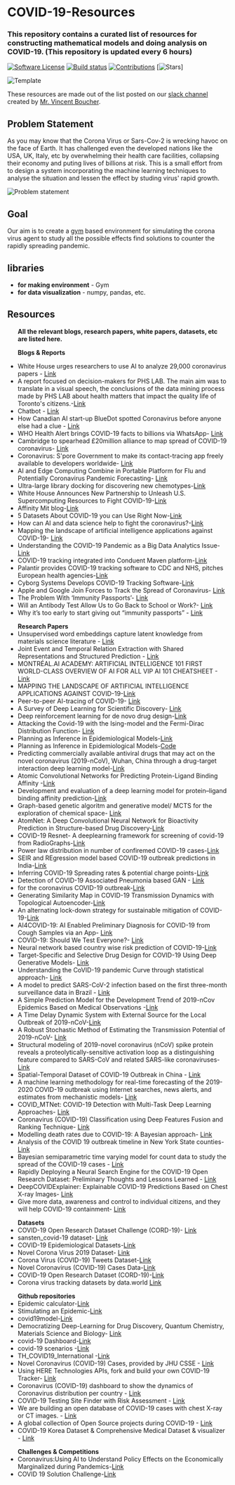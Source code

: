 # COVID-19-Resources
### This repository contains a curated list of resources for constructing mathematical models and doing analysis on COVID-19. (This repository is updated every 6 hours)
[![Software License](https://img.shields.io/badge/license-GNU-brightgreen.svg)](LICENSE)
[![Build status](https://ci.appveyor.com/api/projects/status/8e784doc5sye7c41?svg=true)](https://ci.appveyor.com/project/addy1997/COVID-19-Resources)
[![Contributions](https://img.shields.io/github/commit-activity/m/addy1997/COVID-19-Resources.svg?color=%09%2346c018)](https://github.com/addy1997/COVID-19-Resources/graphs/commit-activity)
[![Stars](https://img.shields.io/github/stars/addy1997/COVID-19-Resources.svg?style=flat&label=Star&maxAge=86400)]



![Template](https://github.com/addy1997/COVID-19/blob/master/AITaskForcev2.png)

These resources are made out of the list posted on our [slack channel](https://www.linkedin.com/feed/update/urn:li:activity:6652004847895793664/) created by [Mr. Vincent Boucher](https://ca.linkedin.com/in/montrealai?trk=public-post_share-update_actor-text).

## Problem Statement

As you may know that the Corona Virus or Sars-Cov-2 is wrecking havoc on the face of Earth. It has challenged even the developed nations like the USA, UK, Italy, etc by overwhelming their health care facilities, collapsing their economy and puting lives of billions at risk. This is a small effort from to design a system incorporating the machine learning techniques to analyse the situation and lessen the effect by studing virus' rapid growth.

![Problem statement](https://github.com/addy1997/COVID-19/blob/master/Screen%20Shot%202020-04-05%20at%203.08.01%20PM.png)

## Goal

Our aim is to create a [gym](https://gym.openai.com/) based environment for simulating the corona virus agent to study all the possible effects find solutions to counter the rapidly spreading pandemic. 



## libraries 

<ul>
<li> <b> for making environment</b> - Gym</li>
  
<li> <b> for data visualization</b> - numpy, pandas, etc.</li>
</ul>

## Resources

<ul>
<b> All the relevant blogs, research papers, white papers, datasets, etc are listed here.</b> <br>
  
<b>Blogs & Reports</b>

<li>White House urges researchers to use AI to analyze 29,000 coronavirus papers - <a href="https://www.reuters.com/article/us-health-coronavirus-tech-research-idUSKBN2133E6">Link</a></li>

  
<li>A report focused on decision-makers for PHS LAB. The main aim was to translate in a visual speech, the conclusions of the data mining process made by PHS LAB about health matters that impact the quality life of Toronto's citizens.-<a href="https://www.behance.net/gallery/74360365/Health-report-of-Toronto-neighborhoods">Link</a></li>


<li>Chatbot - <a href="https://covid19.dialogue.co/?lng=en#/info">Link</a></li>


<li> How Canadian AI start-up BlueDot spotted Coronavirus before anyone else had a clue - <a href="https://diginomica.com/how-canadian-ai-start-bluedot-spotted-coronavirus-anyone-else-had-clue">Link</a></li>


<li> WHO Health Alert brings COVID-19 facts to billions via WhatsApp- <a href="https://www.who.int/news-room/feature-stories/detail/who-health-alert-brings-covid-19-facts-to-billions-via-whatsapp">Link</a></li>


<li>Cambridge to spearhead £20million alliance to map spread of COVID-19 coronavirus- <a href= "https://www.cam.ac.uk/research/news/cambridge-to-spearhead-ps20million-alliance-to-map-spread-of-covid-19-coronavirus?utm_campaign=research&utm_medium=social&utm_source=linkedin&utm_content=1584953090">Link</a></li>


<li>Coronavirus: S'pore Government to make its contact-tracing app freely available to developers worldwide- <a href="https://www.straitstimes.com/singapore/coronavirus-spore-government-to-make-its-contact-tracing-app-freely-available-to">Link</a></li>


<li>AI and Edge Computing Combine in Portable Platform for Flu and Potentially Coronavirus Pandemic Forecasting- <a href="https://www.genengnews.com/news/ai-and-edge-computing-combine-in-portable-platform-for-flu-and-potentially-coronavirus-forecasting/">Link</a></li>

<li>Ultra-large library docking for discovering new chemotypes-<a href="https://www.ncbi.nlm.nih.gov/pmc/articles/PMC6383769/">Link</a></li>


<li>White House Announces New Partnership to Unleash U.S. Supercomputing Resources to Fight COVID-19-<a href="https://www.whitehouse.gov/briefings-statements/white-house-announces-new-partnership-unleash-u-s-supercomputing-resources-fight-covid-19/">Link</a></li>


<li>Affinity Mit blog-<a href="https://affinity.mit.edu/">Link</a></li>


<li>5 Datasets About COVID-19 you can Use Right Now-<a href="https://towardsdatascience.com/5-datasets-about-covid-19-you-can-use-right-now-46307b1406a">Link</a></li>

<li>How can AI and data science help to fight the coronavirus?-<a href="https://www.ericsson.com/en/blog/2020/4/ai-and-data-science-to-fight-coronavirus">Link</a></li>

<li>Mapping the landscape of artificial intelligence applications against COVID-19- <a href="https://www.unglobalpulse.org/2020/03/mapping-the-landscape-of-artificial-intelligence-applications-against-covid-19/">Link</a></li>

<li>Understanding the COVID-19 Pandemic as a Big Data Analytics Issue-<a href="Understanding the COVID-19 Pandemic as a Big Data Analytics Issue">Link</a></li>

<li>COVID-19 tracking integrated into Conduent Maven platform-<a href="https://economictimes.indiatimes.com/tech/software/covid-19-tracking-integrated-into-conduent-maven-platform/articleshow/74792429.cms">Link</a></li>

<li>Palantir provides COVID-19 tracking software to CDC and NHS, pitches European health agencies-<a href="https://techcrunch.com/2020/04/01/palantir-coronavirus-cdc-nhs-gotham-foundry/">Link</a></li>

<li>Cyborg Systems Develops COVID-19 Tracking Software-<a href="https://www.aithority.com/security/cyborg-systems-develops-covid-19-tracking-software/">Link</a></li>

<li>Apple and Google Join Forces to Track the Spread of Coronavirus- <a href="https://coronavirus.medium.com/apple-and-google-join-forces-to-track-spread-of-coronavirus-fc2c68fda0ea">Link</a></li>

<li>The Problem With ‘Immunity Passports’- <a href="https://coronavirus.medium.com/the-problem-with-immunity-passports-3764d49df7c8">Link</a></li>

<li>Will an Antibody Test Allow Us to Go Back to School or Work?- <a href="https://www.nytimes.com/2020/04/10/health/coronavirus-antibody-test.html">Link</a></li>

<li>Why it’s too early to start giving out “immunity passports” - <a href="https://www.technologyreview.com/2020/04/09/998974/immunity-passports-cornavirus-antibody-test-outside/?truid=a48b87a65416a1d0ada2c01a698dc8ea&utm_source=the_download&utm_medium=email&utm_campaign=the_download.unpaid.engagement&utm_content=04-10-2020">Link</a></li>

</ul>
  
  
<ul>
<b>Research Papers</b>  
  
<li> Unsupervised word embeddings capture latent knowledge from materials science literature - <a href="https://perssongroup.lbl.gov/papers/dagdelen-2019-word-embeddings.pdf">Link</a></li>
  
<li>Joint Event and Temporal Relation Extraction with Shared Representations and Structured Prediction - <a href="https://arxiv.org/pdf/1909.05360.pdf">Link</a></li>

<li>MONTRÉAL.AI ACADEMY: ARTIFICIAL INTELLIGENCE 101 FIRST WORLD-CLASS OVERVIEW OF AI FOR ALL
VIP AI 101 CHEATSHEET - <a href="www.montreal.ai/ai4all.pdf">Link</a></li>

<li>MAPPING THE LANDSCAPE OF ARTIFICIAL INTELLIGENCE APPLICATIONS AGAINST COVID-19-<a href="https://drive.google.com/file/d/1vDcb6HeS-hufNgqH0dDhIEGjuJpnnkzT/view">Link</a></li>

<li>Peer-to-peer AI-tracing of COVID-19- <a href= "https://yoshuabengio.org/2020/03/23/peer-to-peer-ai-tracing-of-covid-19/">Link</a></li>

<li>A Survey of Deep Learning for Scientific Discovery- <a href="https://arxiv.org/abs/2003.11755">Link</a></li>

<li>Deep reinforcement learning for de novo drug design-<a href="https://advances.sciencemag.org/content/4/7/eaap7885">Link</a></li>

<li>Attacking the Covid-19 with the Ising-model and the Fermi-Dirac Distribution Function- <a href="https://arxiv.org/abs/2003.11860">Link</a></li>

<li>Planning as Inference in Epidemiological Models-<a href="https://arxiv.org/abs/2003.13221">Link</a></li>
<li>Planning as Inference in Epidemiological Models-<a href="https://github.com/plai-group/covid">Code</a></li>

<li>Predicting commercially available antiviral drugs that may act on the novel coronavirus (2019-nCoV), Wuhan, China through a drug-target interaction deep learning model-<a href="https://www.biorxiv.org/content/10.1101/2020.01.31.929547v1">Link</a></li> 

<li>Atomic Convolutional Networks for Predicting Protein-Ligand Binding Affinity -<a href="https://arxiv.org/abs/1703.10603">Link</a></li>

<li>Development and evaluation of a deep learning model for protein–ligand binding affinity prediction-<a href="https://www.ncbi.nlm.nih.gov/pmc/articles/PMC6198856/">Link</a></li>

<li>Graph-based genetic algoritm and generative model/ MCTS for the exploration of chemical space- <a href="https://chemrxiv.org/articles/Graph-based_Genetic_Algorithm_and_Generative_Model_Monte_Carlo_Tree_Search_for_the_Exploration_of_Chemical_Space/7240751">Link</a></li>

<li>AtomNet: A Deep Convolutional Neural Network for Bioactivity Prediction in Structure-based Drug Discovery-<a href="https://arxiv.org/abs/1510.02855">Link</a></li>

<li>COVID-19 Resnet- A deeplearning framework for screening of covid-19 from RadioGraphs-<a href="https://github.com/addy1997/COVID-19/blob/master/papers/2003.14395.pdf">Link</a></li>

<li>Power law distribution in number of confiremed COVID-19 cases-<a href="https://github.com/addy1997/COVID-19/blob/master/papers/2004.00940.pdf">Link</a></li>

<li>SEIR and REgression model based COVID-19 outbreak predictions in India-<a href="https://github.com/addy1997/COVID-19/blob/master/papers/2004.00958.pdf">Link</a></li>

<li>Inferring COVID-19 Spreading rates & potential charge points-<a href="https://github.com/addy1997/COVID-19/blob/master/papers/2004.01105.pdf">Link</a></li>

<li>Detection of COVID-19 Associated Pneumonia based GAN - <a href="https://github.com/addy1997/COVID-19/blob/master/papers/2004.01184.pdf">Link</a></li>

<li>for the coronavirus COVID-19 outbreak-<a href="https://github.com/addy1997/COVID-19/blob/master/papers/2004.01487.pdf">Link</a></li>

<li>Generating Similarity Map in COVID-19 Transmission Dynamics with Topological Autoencoder-<a href="https://github.com/addy1997/COVID-19/blob/master/papers/2004.01481.pdf">Link</a></li>

<li>An alternating lock-down strategy for sustainable mitigation of COVID-19-<a href="https://github.com/addy1997/COVID-19/blob/master/papers/2004.01453.pdf">Link</a></li>


<li>AI4COVID-19: AI Enabled Preliminary Diagnosis for COVID-19 from Cough Samples via an App- <a href="https://github.com/addy1997/COVID-19/blob/master/papers/2004.01275.pdf">Link</a></li>


<li>COVID-19: Should We Test Everyone?- <a href="https://github.com/addy1997/COVID-19/tree/master/papers">Link</a></li>

<li>Neural network based country wise risk prediction of COVID-19-<a href="https://github.com/addy1997/COVID-19/blob/master/papers/2004.00959.pdf">Link</a></li>

<li>Target-Specific and Selective Drug Design for COVID-19 Using Deep Generative Models- <a href="https://github.com/addy1997/COVID-19/blob/master/papers/2004.01215.pdf">Link</a></li>

<li>Understanding the CoVID-19 pandemic Curve through statistical approach- <a href="https://www.medrxiv.org/content/10.1101/2020.04.06.20055426v1">Link</a></li>

<li>A model to predict SARS-CoV-2 infection based on the first three-month surveillance data in Brazil - <a href="https://www.medrxiv.org/content/10.1101/2020.04.05.20047944v1">Link</a></li>

<li>A Simple Prediction Model for the Development Trend of 2019-nCov Epidemics Based on Medical Observations -<a href="https://github.com/addy1997/COVID-19-Resources/commit/d29aaf10940df5b0f1f0217c62e5b1c848248312">Link</a></li>

<li>A Time Delay Dynamic System with External Source for the Local Outbreak of 2019-nCoV-<a href="https://github.com/addy1997/COVID-19-Resources/commit/d29aaf10940df5b0f1f0217c62e5b1c848248312">Link</a></li>

<li>A Robust Stochastic Method of Estimating the Transmission Potential of 2019-nCoV- <a href="https://github.com/addy1997/COVID-19-Resources/blob/master/papers/2002.03828.pdf">Link</a></li>
  
<li>Structural modeling of 2019-novel coronavirus (nCoV) spike protein reveals a proteolytically-sensitive activation loop as a distinguishing feature compared to SARS-CoV and related SARS-like coronaviruses-<a href="https://github.com/addy1997/COVID-19-Resources/commit/39468ff25c1c2ca5099e2ec663074e65ae9c5d66">Link</a></li>

<li>Spatial-Temporal Dataset of COVID-19 Outbreak in China - <a href="https://github.com/addy1997/COVID-19-Resources/blob/master/papers/2003.11716.pdf">Link</a></li>

<li>A machine learning methodology for real-time forecasting of the 2019-2020 COVID-19 outbreak using Internet searches, news alerts, and estimates from mechanistic models- <a href="https://arxiv.org/abs/2004.04019">Link</a></li>

<li>COVID_MTNet: COVID-19 Detection with Multi-Task Deep Learning Approaches- <a href="https://arxiv.org/abs/2004.03747">Link</a></li>

<li>Coronavirus (COVID-19) Classification using Deep Features Fusion and Ranking Technique- <a href="https://arxiv.org/abs/2004.03698">Link</a></li>

<li>Modelling death rates due to COVID-19: A Bayesian approach- <a href="https://arxiv.org/abs/2004.02386">Link</a></li>

<li>Analysis of the COVID 19 outbreak timeline in New York State counties- <a href="https://arxiv.org/abs/2004.02366">Link</a></li>

<li>Bayesian semiparametric time varying model for count data to study the spread of the COVID-19 cases - <a href="https://arxiv.org/abs/2004.02281">Link</a></li>

<li>Rapidly Deploying a Neural Search Engine for the COVID-19 Open Research Dataset: Preliminary Thoughts and Lessons Learned - <a href="https://arxiv.org/abs/2004.05125">Link</a></li>

<li>DeepCOVIDExplainer: Explainable COVID-19 Predictions Based on Chest X-ray Images- <a href="https://arxiv.org/abs/2004.04582">Link</a></li>

<li>Give more data, awareness and control to individual citizens, and they will help COVID-19 containment- <a href="https://arxiv.org/abs/2004.05222">Link</a></li>
  
</ul>


<ul>
<b>Datasets</b>
  
<li>COVID-19 Open Research Dataset Challenge (CORD-19)- <a href="https://www.kaggle.com/allen-institute-for-ai/CORD-19-research-challenge">Link</a></li>
  
<li>sansten_covid-19 dataset- <a href="https://drive.google.com/file/d/1egTa2hFNjBYKd8YF92nFAb4se-gj6fwA/view">Link</a></li>

<li>COVID-19 Epidemiological Datasets-<a href="https://sites.google.com/view/data-science-covid-19/data-and-resources">Link</a></li>

<li>Novel Corona Virus 2019 Dataset- <a href="https://www.kaggle.com/sudalairajkumar/novel-corona-virus-2019-dataset/tasks?taskId=508">Link</a></li>

<li>Corona Virus (COVID-19) Tweets Dataset-<a href="https://ieee-dataport.org/open-access/corona-virus-covid-19-tweets-dataset">Link</a></li>

<li>Novel Coronavirus (COVID-19) Cases Data-<a href="https://data.humdata.org/dataset/novel-coronavirus-2019-ncov-cases">Link</a></li>

<li>COVID-19 Open Research Dataset (CORD-19)-<a href="https://registry.opendata.aws/cord-19/">Link</a></li>

<li>Corona virus tracking datasets by data.world <a href="https://data.world/datasets/covid-19">Link</a></li>


</ul>


<ul>
<b>Github repositories</b>
  
<li>Epidemic calculator-<a href="http://gabgoh.github.io/COVID/index.html">Link</a></li>

<li>Stimulating an Epidemic-<a href="https://www.youtube.com/watch?v=gxAaO2rsdIs&feature=youtu.be">Link</a></li>
  
<li>covid19model-<a href="https://github.com/ImperialCollegeLondon/covid19model">Link</a></li>

<li>Democratizing Deep-Learning for Drug Discovery, Quantum Chemistry, Materials Science and Biology- <a href="https://github.com/deepchem/deepchem">Link</a></li>

<li>covid-19 Dashboard-<a href="https://github.com/github/covid19-dashboard">Link</a></li>

<li>covid-19 scenarios -<a href="https://github.com/neherlab/covid19_scenarios">Link</a></li>

<li>TH_COVID19_International -<a href="https://github.com/Tencent/TH_COVID19_International">Link</a></li>

<li>Novel Coronavirus (COVID-19) Cases, provided by JHU CSSE - <a href="https://github.com/CSSEGISandData/COVID-19">Link</a></li>

<li>Using HERE Technologies APIs, fork and build your own COVID-19 Tracker- <a href="https://github.com/heremaps/here-covid-19-tracker">Link</a></li>

<li>Coronavirus (COVID-19) dashboard to show the dynamics of Сoronavirus distribution per country - <a href="https://github.com/trekhleb/covid-19">Link</a></li>

<li>COVID-19 Testing Site Finder with Risk Assessment - <a href="https://github.com/oscarhealth/covid19-testing">Link</a></li>

<li>We are building an open database of COVID-19 cases with chest X-ray or CT images. - <a href="https://github.com/ieee8023/covid-chestxray-dataset">Link</a></li>

<li>A global collection of Open Source projects during COVID-19 - <a href="https://github.com/WeileiZeng/Open-Source-COVID-19">Link</a></li>

<li>COVID-19 Korea Dataset & Comprehensive Medical Dataset & visualizer - <a href="https://github.com/ThisIsIsaac/Data-Science-for-COVID-19">Link</a></li>

</ul>


<ul>
<b>Challenges & Competitions</b>
  
<li>Coronavirus:Using AI to Understand Policy Effects on the Economically Marginalized during Pandemics-<a href="https://omdena.com/challenges/ai-pandemics">Link</a></li>

<li>COVID 19 Solution Challenge-<a href="https://innovate.mygov.in/covid19/">Link</a></li>

</ul>














